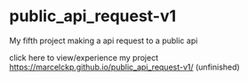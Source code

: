 # public_api_request-v1
My fifth project making a api request to a public api

click here to view/experience my project https://marcelckp.github.io/public_api_request-v1/ (unfinished)
